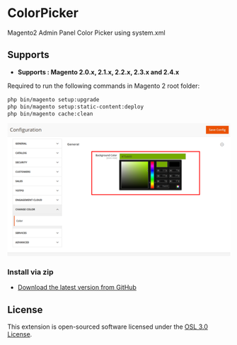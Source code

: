 # ColorPicker
Magento2 Admin Panel Color Picker using system.xml

## Supports

- <b>Supports : Magento 2.0.x, 2.1.x, 2.2.x, 2.3.x and 2.4.x</b>

Required to run the following commands in Magento 2 root folder:

```
php bin/magento setup:upgrade
php bin/magento setup:static-content:deploy
php bin/magento cache:clean
```
![Module Logo](app/code/V4U/ColorPicker/docs/ConfigurationSettingsStoresMagentoAdmin.png)

### Install via zip

* [Download the latest version from GitHub](https://github.com/vrajeshkpatel/ColorPicker.git)


## License

This extension is open-sourced software licensed under the [OSL 3.0 License](https://opensource.org/licenses/osl-3.0).
